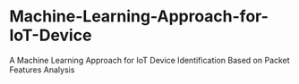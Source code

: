 # Machine-Learning-Approach-for-IoT-Device
A Machine Learning Approach for IoT Device Identification Based on Packet Features Analysis
